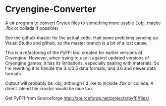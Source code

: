 # Cryengine-Converter
A c# program to convert Crytek files to something more usable (.obj, maybe .fbx or collada if possible)

See the github-master for the actual code. Had some problems syncing up Visual Studio and github, 
so the master branch is a bit of a lost cause.

This is a refactoring of the PyFFI tool created for earlier versions of Cryengine. However, when trying 
to use it against updated versions of Cryengine games, it has its limitations, 
especially dealing with materials. So I'm rewriting it to handle the 3.4/3.5 data formats, and 3.6 and newer
data formats.

Output will probably be .obj, although I'd like to include .fbx or collada.  A direct .blend file creator
would be nice too.

Get PyFFI from Sourceforge http://sourceforge.net/projects/pyffi/files/
